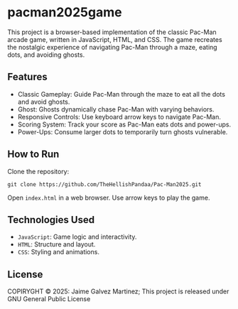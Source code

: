 # pacman2025game

This project is a browser-based implementation of the classic Pac-Man arcade game, written in JavaScript, HTML, and CSS. The game recreates the nostalgic experience of navigating Pac-Man through a maze, eating dots, and avoiding ghosts.

## Features
- Classic Gameplay: Guide Pac-Man through the maze to eat all the dots and avoid ghosts.
- Ghost: Ghosts dynamically chase Pac-Man with varying behaviors.
- Responsive Controls: Use keyboard arrow keys to navigate Pac-Man.
- Scoring System: Track your score as Pac-Man eats dots and power-ups.
- Power-Ups: Consume larger dots to temporarily turn ghosts vulnerable.
  
## How to Run

   Clone the repository:

    git clone https://github.com/TheHellishPandaa/Pac-Man2025.git

 Open ``` index.html ``` in a web browser.
 Use arrow keys to play the game.

## Technologies Used

  - ```JavaScript```: Game logic and interactivity.
  - ```HTML```: Structure and layout.
  - ```CSS```: Styling and animations.

## License

COPIRYGHT &COPY; 2025: Jaime Galvez Martinez; This project is released under GNU General Public License
